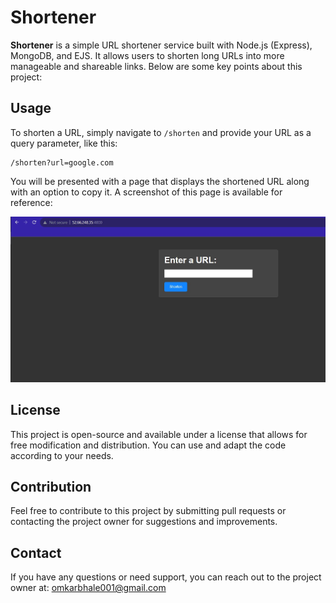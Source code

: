 # Shortener

**Shortener** is a simple URL shortener service built with Node.js (Express), MongoDB, and EJS. It allows users to shorten long URLs into more manageable and shareable links. Below are some key points about this project:

## Usage

To shorten a URL, simply navigate to `/shorten` and provide your URL as a query parameter, like this:

```
/shorten?url=google.com
```

You will be presented with a page that displays the shortened URL along with an option to copy it. A screenshot of this page is available for reference:

![Screenshot](/screenshots/index.ejs.jpg)

## License

This project is open-source and available under a license that allows for free modification and distribution. You can use and adapt the code according to your needs.

## Contribution

Feel free to contribute to this project by submitting pull requests or contacting the project owner for suggestions and improvements.

## Contact

If you have any questions or need support, you can reach out to the project owner at: omkarbhale001@gmail.com

